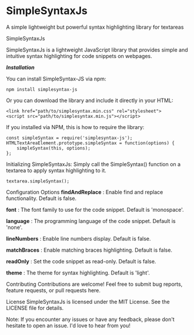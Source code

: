 # SimpleSyntaxJs
A simple lightweight but powerful syntax highlighting library for textareas

SimpleSyntaxJs

SimpleSyntaxJs is a lightweight JavaScript library that provides simple and intuitive syntax highlighting for code snippets on webpages.

***Installation***

You can install SimpleSyntax-JS via npm:

```
npm install simplesyntax-js
```
Or you can download the library and include it directly in your HTML:

```
<link href="path/to/simplesyntax.min.css" rel="stylesheet">
<script src="path/to/simplesyntax.min.js"></script>
```

If you installed via NPM, this is how to require the library:
```
const simpleSyntax = require('simplesyntax-js');
HTMLTextAreaElement.prototype.simpleSyntax = function(options) {
    simpleSyntax(this, options);
};
```

Initializing SimpleSyntaxJs: 
Simply call the SimpleSyntax() function on a textarea to apply syntax highlighting to it.
```
textarea.simpleSyntax();
```
Configuration Options
**findAndReplace** : Enable find and replace functionality. Default is false.

**font** : The font family to use for the code snippet. Default is 'monospace'.

**language** : The programming language of the code snippet. Default is 'none'.

**lineNumbers** : Enable line numbers display. Default is false.

**matchBraces** : Enable matching braces highlighting. Default is false.

**readOnly** : Set the code snippet as read-only. Default is false.

**theme** : The theme for syntax highlighting. Default is 'light'.

Contributing
Contributions are welcome! Feel free to submit bug reports, feature requests, or pull requests here.

License
SimpleSyntaxJs is licensed under the MIT License. See the LICENSE file for details.

Note: If you encounter any issues or have any feedback, please don't hesitate to open an issue. I'd love to hear from you!
